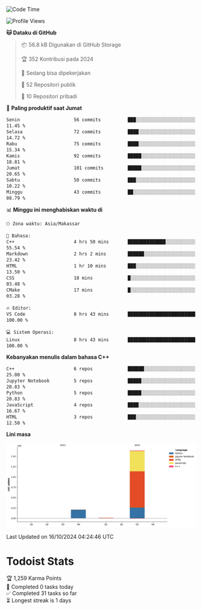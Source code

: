 <!--START_SECTION:waka-->
![Code Time](http://img.shields.io/badge/Code%20Time-65%20hrs%204%20mins-blue)

![Profile Views](http://img.shields.io/badge/Profil%20dilihat-8-blue)

**🐱 Dataku di GitHub** 

> 📦 56.8 kB Digunakan di GitHub Storage 
 > 
> 🏆 352 Kontribusi pada 2024
 > 
> 💼 Sedang bisa dipekerjakan
 > 
> 📜 52 Repositori publik 
 > 
> 🔑 10 Repositori pribadi 
 > 
📅 **Paling produktif saat Jumat** 

```text
Senin                    56 commits          ███░░░░░░░░░░░░░░░░░░░░░░   11.45 % 
Selasa                   72 commits          ████░░░░░░░░░░░░░░░░░░░░░   14.72 % 
Rabu                     75 commits          ████░░░░░░░░░░░░░░░░░░░░░   15.34 % 
Kamis                    92 commits          █████░░░░░░░░░░░░░░░░░░░░   18.81 % 
Jumat                    101 commits         █████░░░░░░░░░░░░░░░░░░░░   20.65 % 
Sabtu                    50 commits          ███░░░░░░░░░░░░░░░░░░░░░░   10.22 % 
Minggu                   43 commits          ██░░░░░░░░░░░░░░░░░░░░░░░   08.79 % 
```


📊 **Minggu ini menghabiskan waktu di** 

```text
🕑︎ Zona waktu: Asia/Makassar

💬 Bahasa: 
C++                      4 hrs 50 mins       ██████████████░░░░░░░░░░░   55.54 % 
Markdown                 2 hrs 2 mins        ██████░░░░░░░░░░░░░░░░░░░   23.42 % 
HTML                     1 hr 10 mins        ███░░░░░░░░░░░░░░░░░░░░░░   13.50 % 
CSS                      18 mins             █░░░░░░░░░░░░░░░░░░░░░░░░   03.48 % 
CMake                    17 mins             █░░░░░░░░░░░░░░░░░░░░░░░░   03.28 % 

🔥 Editor: 
VS Code                  8 hrs 43 mins       █████████████████████████   100.00 % 

💻 Sistem Operasi: 
Linux                    8 hrs 43 mins       █████████████████████████   100.00 % 
```

**Kebanyakan menulis dalam bahasa C++** 

```text
C++                      6 repos             ██████░░░░░░░░░░░░░░░░░░░   25.00 % 
Jupyter Notebook         5 repos             █████░░░░░░░░░░░░░░░░░░░░   20.83 % 
Python                   5 repos             █████░░░░░░░░░░░░░░░░░░░░   20.83 % 
JavaScript               4 repos             ████░░░░░░░░░░░░░░░░░░░░░   16.67 % 
HTML                     3 repos             ███░░░░░░░░░░░░░░░░░░░░░░   12.50 % 
```



**Lini masa**

![Lines of Code chart](https://raw.githubusercontent.com/yusuf601/yusuf601/main/assets/bar_graph.png)


 Last Updated on 16/10/2024 04:24:46 UTC
<!--END_SECTION:waka-->
# Todoist Stats

<!-- TODO-IST:START -->
🏆  1,259 Karma Points           
🌸  Completed 0 tasks today           
✅  Completed 31 tasks so far           
⏳  Longest streak is 1 days
<!-- TODO-IST:END -->

